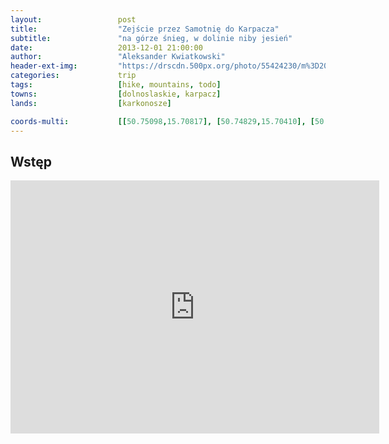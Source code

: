 ```yaml
---
layout:                 post
title:                  "Zejście przez Samotnię do Karpacza"
subtitle:               "na górze śnieg, w dolinie niby jesień"
date:                   2013-12-01 21:00:00
author:                 "Aleksander Kwiatkowski"
header-ext-img:         "https://drscdn.500px.org/photo/55424230/m%3D2048/705382a9e829d4acef600fded6a8235c"
categories:             trip
tags:                   [hike, mountains, todo]
towns:                  [dolnoslaskie, karpacz]
lands:                  [karkonosze]

coords-multi:           [[50.75098,15.70817], [50.74829,15.70410], [50.74992,15.69994], [50.75570,15.70260], [50.76501,15.70483], [50.77088,15.71470], [50.77576,15.71654], [50.77706,15.72633]]
---
```


Wstęp
-----

<iframe height='405' width='590' frameborder='0' allowtransparency='true' scrolling='no' src='https://www.strava.com/activities/334966829/embed/e697dd31d891b2a3c738b43e26a4d5c7809df42e'></iframe>
